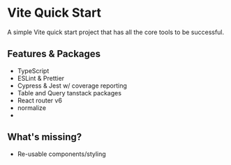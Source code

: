 # Vite Quick Start

A simple Vite quick start project that has all the core tools to be successful.

## Features & Packages

- TypeScript
- ESLint & Prettier
- Cypress & Jest w/ coverage reporting
- Table and Query tanstack packages
- React router v6
- normalize
-

## What's missing?

- Re-usable components/styling

<!-- docker build --tag vite-quick-start . -->
<!-- docker run -it -p 3000:3000 vite-quick-start -->
